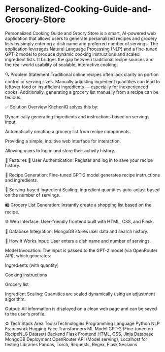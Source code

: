 # Personalized-Cooking-Guide-and-Grocery-Store

Personalized Cooking Guide and Grocry Store is a smart, AI-powered web application that allows users to generate personalized recipes and grocery lists by simply entering a dish name and preferred number of servings. The application leverages Natural Language Processing (NLP) and a fine-tuned GPT-2 model to produce dynamic cooking instructions and scaled ingredient lists. It bridges the gap between traditional recipe sources and the real-world usability of scalable, interactive cooking.

🔍 Problem Statement
Traditional online recipes often lack clarity on portion control or serving sizes. Manually adjusting ingredient quantities can lead to leftover food or insufficient ingredients — especially for inexperienced cooks. Additionally, generating a grocery list manually from a recipe can be tedious.

✅ Solution Overview
KitchenIQ solves this by:

Dynamically generating ingredients and instructions based on servings input.

Automatically creating a grocery list from recipe components.

Providing a simple, intuitive web interface for interaction.

Allowing users to log in and store their activity history.

🚀 Features
🔐 User Authentication: Register and log in to save your recipe history.

🍲 Recipe Generation: Fine-tuned GPT-2 model generates recipe instructions and ingredients.

📏 Serving-based Ingredient Scaling: Ingredient quantities auto-adjust based on the number of servings.

🛍️ Grocery List Generation: Instantly create a shopping list based on the recipe.

🌐 Web Interface: User-friendly frontend built with HTML, CSS, and Flask.

💾 Database Integration: MongoDB stores user data and search history.

🧠 How It Works
Input: User enters a dish name and number of servings.

Model Invocation: The input is passed to the GPT-2 model (via OpenRouter API), which generates:

Ingredients (with quantity)

Cooking instructions

Grocery list

Ingredient Scaling: Quantities are scaled dynamically using an adjustment algorithm.

Output: All information is displayed on a clean web page and can be saved to the user’s profile.

⚙️ Tech Stack
Area	                                        Tools/Technologies
Programming Language	                        Python
NLP Framework	                                Hugging Face Transformers
ML Model	                                    GPT-2 (Fine-tuned on RecipeNLG Dataset)
Backend	                                      Flask
Frontend	                                    HTML, CSS, Jinja
Database	                                    MongoDB
Deployment	                                  OpenRouter API (Model serving), Localhost for testing
Libraries	                                     Pandas, Torch, Requests, Regex, Flask Sessions

